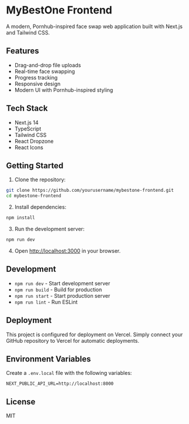 # MyBestOne Frontend

A modern, Pornhub-inspired face swap web application built with Next.js and Tailwind CSS.

## Features

- Drag-and-drop file uploads
- Real-time face swapping
- Progress tracking
- Responsive design
- Modern UI with Pornhub-inspired styling

## Tech Stack

- Next.js 14
- TypeScript
- Tailwind CSS
- React Dropzone
- React Icons

## Getting Started

1. Clone the repository:
```bash
git clone https://github.com/yourusername/mybestone-frontend.git
cd mybestone-frontend
```

2. Install dependencies:
```bash
npm install
```

3. Run the development server:
```bash
npm run dev
```

4. Open [http://localhost:3000](http://localhost:3000) in your browser.

## Development

- `npm run dev` - Start development server
- `npm run build` - Build for production
- `npm run start` - Start production server
- `npm run lint` - Run ESLint

## Deployment

This project is configured for deployment on Vercel. Simply connect your GitHub repository to Vercel for automatic deployments.

## Environment Variables

Create a `.env.local` file with the following variables:

```env
NEXT_PUBLIC_API_URL=http://localhost:8000
```

## License

MIT 